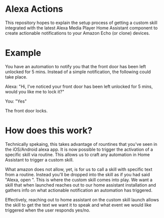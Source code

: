 # Alexa Actions
This repository hopes to explain the setup process of getting a custom skill integrated with the latest Alexa Media Player Home Assistant component to create actionable notifications to your Amazon Echo (or clone) devices.

# Example
You have an automation to notify you that the front door has been left unlocked for 5 mins. Instead of a simple notification, the following could take place.

Alexa: "Hi, I've noticed your front door has been left unlocked for 5 mins, would you like me to lock it?"

You: "Yes"

The front door locks.

# How does this work?

Technically spekaing, this takes advantage of rountines that you've seen in the iOS/Android alexa app. It is now possible to trigger the activation of a specific skill via routine. This allows us to craft any automation in Home Assistant to trigger a custom skill.

What amazon does not allow, yet, is for us to call a skill with specific text from a routine. Instead you'll be dropped into the skill as if you had said "Alexa, open <skillname>". This is where the custom skill comes into play. We want a skill that when launched reaches out to our home assistant installation and gathers info on what actionable notification an automation has triggered. 

Effectively, reaching out to home assistant on the custom skill launch allows the skill to get the text we want it to speak and what event we would like triggered when the user responds yes/no.






